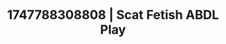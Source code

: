 ---
categories:
- Erotic vulnerability
- Erotic adventure
- Wrestling domination
- NSFW AI art
- Queer kinks
image: /assets/images/1747788308808.jpg
layout: post
seo:
  description: Featured content with sensual Scat Fetish, ABDL Play. HD images available.
  keywords: Scat Fetish, ABDL Play
  og_image: /assets/images/1747788308808.jpg
  schema_type: VisualArtwork
tags:
- ABDL Play
- Scat Fetish
- '#1747788308808'
title: 1747788308808 | Scat Fetish ABDL Play
---